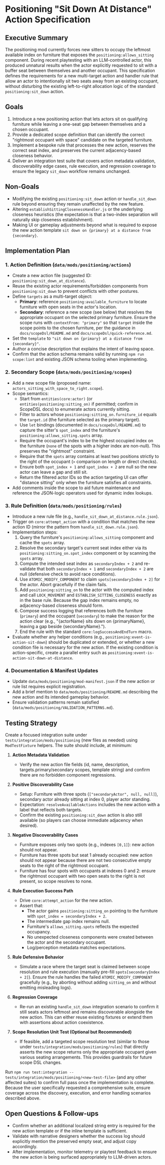 # Positioning "Sit Down At Distance" Action Specification

## Executive Summary

The positioning mod currently forces new sitters to occupy the leftmost available index on furniture that exposes the `positioning:allows_sitting` component. During recent playtesting with an LLM-controlled actor, this produced unnatural results when the actor explicitly requested to sit with a buffer seat between themselves and another occupant. This specification defines the requirements for a new multi-target action and handler rule that allow an actor to intentionally sit two seats away from an existing occupant, without disturbing the existing left-to-right allocation logic of the standard `positioning:sit_down` action.

## Goals

1. Introduce a new positioning action that lets actors sit on qualifying furniture while leaving a one-seat gap between themselves and a chosen occupant.
2. Provide a dedicated scope definition that can identify the correct "rightmost occupant with space" candidate on the targeted furniture.
3. Implement a bespoke rule that processes the new action, reserves the correct seat index, and preserves the current adjacency-based closeness behavior.
4. Deliver an integration test suite that covers action metadata validation, discoverability edge cases, rule execution, and regression coverage to ensure the legacy `sit_down` workflow remains unchanged.

## Non-Goals

- Modifying the existing `positioning:sit_down` action or `handle_sit_down` rule beyond ensuring they remain unaffected by the new feature.
- Altering `establishSittingClosenessHandler.js` or the underlying closeness heuristics (the expectation is that a two-index separation will naturally skip closeness establishment).
- Making UI or gameplay adjustments beyond what is required to expose the new action template `sit down on {primary} at a distance from {secondary}`.

## Implementation Plan

### 1. Action Definition (`data/mods/positioning/actions`)

- Create a new action file (suggested ID: `positioning:sit_down_at_distance`).
- Reuse the existing actor requirements/forbidden components from `positioning:sit_down` to prevent conflicts with other postures.
- Define `targets` as a multi-target object:
  - **Primary**: reference `positioning:available_furniture` to locate furniture with open seats in the actor's location.
  - **Secondary**: reference a new scope (see below) that resolves the appropriate occupant on the selected primary furniture. Ensure the scope runs with `contextFrom: "primary"` so that `target` inside the scope points to the chosen furniture, per the guidance in `docs/scopeDsl/README.md` and `docs/scopeDsl/quick-reference.md`.
- Set the `template` to `"sit down on {primary} at a distance from {secondary}"`.
- Author a concise description that explains the intent of leaving space.
- Confirm that the action schema remains valid by running `npm run scope:lint` and existing JSON schema tooling when implementing.

### 2. Secondary Scope (`data/mods/positioning/scopes`)

- Add a new scope file (proposed name: `actors_sitting_with_space_to_right.scope`).
- Scope semantics:
  - Start from `entities(core:actor)` (or `entities(positioning:sitting_on)` if permitted; confirm in ScopeDSL docs) to enumerate actors currently sitting.
  - Filter to actors whose `positioning:sitting_on.furniture_id` equals the `target.id` (the furniture selected as the primary target).
  - Use `let` bindings (documented in `docs/scopeDsl/README.md`) to capture the sitter's `spot_index` and the furniture's `positioning:allows_sitting.spots` array.
  - Require the occupant's index to be the highest occupied index on the furniture (`none` of the spots with a higher index are non-null). This preserves the "rightmost" constraint.
  - Require that the `spots` array contains at least two positions strictly to the right of the occupant (`>` comparison on length or direct checks).
  - Ensure both `spot_index + 1` and `spot_index + 2` are null so the new actor can leave a gap and still sit.
  - Return the filtered actor IDs so the action targeting UI can offer "distance sitting" only when the furniture satisfies all constraints.
- Add comments inside the scope to aid future maintenance and reference the JSON-logic operators used for dynamic index lookups.

### 3. Rule Definition (`data/mods/positioning/rules`)

- Introduce a new rule file (e.g., `handle_sit_down_at_distance.rule.json`).
- Trigger on `core:attempt_action` with a condition that matches the new action ID (mirror the pattern from `handle_sit_down.rule.json`).
- Implementation steps:
  1. Query the furniture's `positioning:allows_sitting` component and cache the `spots` array.
  2. Resolve the secondary target's current seat index either via its `positioning:sitting_on.spot_index` component or by scanning the `spots` array.
  3. Compute the intended seat index as `secondaryIndex + 2` and re-validate that both `secondaryIndex + 1` and `secondaryIndex + 2` are null (defensive check to avoid race conditions).
  4. Use `ATOMIC_MODIFY_COMPONENT` to claim `spots[secondaryIndex + 2]` for the actor. Abort gracefully if the claim fails.
  5. Add `positioning:sitting_on` to the actor with the computed index and call `LOCK_MOVEMENT` and `ESTABLISH_SITTING_CLOSENESS` exactly as in the base rule. Because the gap index remains empty, no adjacency-based closeness should form.
  6. Compose success logging that references both the furniture (`primary`) and the occupant (`secondary`) to make the reason for the action clear (e.g., "{actorName} sits down on {primaryName}, leaving a gap beside {secondaryName}.").
  7. End the rule with the standard `core:logSuccessAndEndTurn` macro.
- Evaluate whether any helper conditions (e.g., `positioning:event-is-action-sit-down`) should be duplicated or extended, or whether a new condition file is necessary for the new action. If the existing condition is action-specific, create a parallel entry such as `positioning:event-is-action-sit-down-at-distance`.

### 4. Documentation & Manifest Updates

- Update `data/mods/positioning/mod-manifest.json` if the new action or rule list requires explicit registration.
- Add a brief mention to `data/mods/positioning/README.md` describing the new action and its intended gameplay behavior.
- Ensure validation patterns remain satisfied (`data/mods/positioning/VALIDATION_PATTERNS.md`).

## Testing Strategy

Create a focused integration suite under `tests/integration/mods/positioning` (new files as needed) using `ModTestFixture` helpers. The suite should include, at minimum:

1. **Action Metadata Validation**
   - Verify the new action file fields (id, name, description, targets.primary/secondary scopes, template string) and confirm there are no forbidden component regressions.

2. **Positive Discoverability Case**
   - Setup: Furniture with three spots (`["secondaryActor", null, null]`), secondary actor already sitting at index 0, player actor standing.
   - Expectation: `resolveAvailableActions` includes the new action with a label that reflects both targets.
   - Confirm the existing `positioning:sit_down` action is also still available (so players can choose immediate adjacency when desired).

3. **Negative Discoverability Cases**
   - Furniture exposes only two spots (e.g., indexes `[0,1]`): new action should not appear.
   - Furniture has three spots but seat 1 already occupied: new action should not appear because there are not two consecutive empty seats to the right of the rightmost occupant.
   - Furniture has four spots with occupants at indexes 0 and 2: ensure the rightmost occupant with two open seats to the right is not present, so scope resolves to none.

4. **Rule Execution Success Path**
   - Drive `core:attempt_action` for the new action.
   - Assert that:
     - The actor gains `positioning:sitting_on` pointing to the furniture with `spot_index = secondaryIndex + 2`.
     - The intermediate gap index remains null.
     - Furniture's `allows_sitting.spots` reflects the expected occupancy.
     - No unexpected closeness components were created between the actor and the secondary occupant.
     - Log/perception metadata matches expectations.

5. **Rule Defensive Behavior**
   - Simulate a race where the target seat is claimed between scope resolution and rule execution (manually pre-fill `spots[secondaryIndex + 2]`). Ensure the rule handles the failed `ATOMIC_MODIFY_COMPONENT` gracefully (e.g., by aborting without adding `sitting_on` and without emitting misleading logs).

6. **Regression Coverage**
   - Re-run an existing `handle_sit_down` integration scenario to confirm it still seats actors leftmost and remains discoverable alongside the new action. This can either reuse existing fixtures or extend them with assertions about action coexistence.

7. **Scope Resolution Unit Test (Optional but Recommended)**
   - If feasible, add a targeted scope resolution test (similar to those under `tests/integration/mods/positioning/rules`) that directly asserts the new scope returns only the appropriate occupant given various seating arrangements. This provides guardrails for future scope DSL changes.

Run `npm run test:integration -- tests/integration/mods/positioning/<new-test-file>` (and any other affected suites) to confirm full pass once the implementation is complete. Because the user specifically requested a comprehensive suite, ensure coverage across the discovery, execution, and error handling scenarios described above.

## Open Questions & Follow-ups

- Confirm whether an additional localized string entry is required for the new action template or if the inline template is sufficient.
- Validate with narrative designers whether the success log should explicitly mention the preserved empty seat, and adjust copy accordingly.
- After implementation, monitor telemetry or playtest feedback to ensure the new action is being surfaced appropriately to LLM-driven actors.
